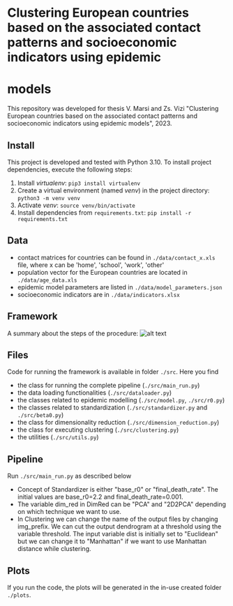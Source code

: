 # Clustering European countries based on the associated contact patterns and socioeconomic indicators using epidemic 
# models

This repository was developed for thesis V. Marsi and Zs. Vizi "Clustering European countries based on the associated 
contact patterns and socioeconomic indicators using epidemic models", 2023.

## Install
This project is developed and tested with Python 3.10. To install project dependencies, execute the following steps:
1) Install *virtualenv*: `pip3 install virtualenv`
2) Create a virtual environment (named *venv*) in the project directory: `python3 -m venv venv`
3) Activate *venv*: `source venv/bin/activate`
4) Install dependencies from `requirements.txt`: `pip install -r requirements.txt`

## Data

- contact matrices for countries can be found in `./data/contact_x.xls` file, 
where x can be 'home', 'school', 'work', 'other'
- population vector for the European countries are located in `./data/age_data.xls`
- epidemic model parameters are listed in `./data/model_parameters.json`
- socioeconomic indicators are in `./data/indicators.xlsx`

## Framework
A summary about the steps of the procedure:
![alt text](https://drive.google.com/file/d/1HFZl8GrZVtoYlXhA36HfYTHUfRj6BlmJ/view?usp=share_link)

## Files
Code for running the framework is available in folder `./src`. 
Here you find
- the class for running the complete pipeline (`./src/main_run.py`)
- the data loading functionalities (`./src/dataloader.py`)
- the classes related to epidemic modelling (`./src/model.py`, `./src/r0.py`)
- the classes related to standardization (`./src/standardizer.py` and `./src/beta0.py`)
- the class for dimensionality reduction (`./src/dimension_reduction.py`)
- the class for executing clustering (`./src/clustering.py`)
- the utilities (`./src/utils.py`)

## Pipeline
Run `./src/main_run.py` as described below
- Concept of Standardizer is either "base_r0" or "final_death_rate". The initial values are base_r0=2.2 and 
final_death_rate=0.001. 
- The variable dim_red in DimRed can be "PCA" and "2D2PCA" depending on which technique we want to use.
- In Clustering we can change the name of the output files by changing img_prefix. We can cut the output dendrogram 
at a threshold using the variable threshold. The input variable dist is initially set to "Euclidean" but we can change 
it to "Manhattan" if we want to use Manhattan distance while clustering.

## Plots
If you run the code, the plots will be generated in the in-use created folder `./plots`.
